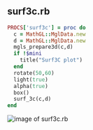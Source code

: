 
## surf3c.rb

```ruby
PROCS['surf3c'] = proc do
  c = MathGL::MglData.new
  d = MathGL::MglData.new
  mgls_prepare3d(c,d)
  if !$mini
    title("Surf3C plot")
  end
  rotate(50,60)
  light(true)
  alpha(true)
  box()
  surf_3c(c,d)
end


```
![image of surf3c.rb](https://raw.github.com/masa16/ruby-mathgl-sample/master/samples/surf3c/surf3c.png)
